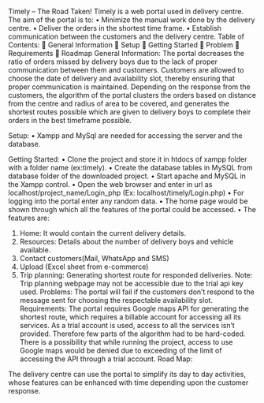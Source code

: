 Timely – The Road Taken!
Timely is a web portal used in delivery centre.
The aim of the portal is to:
•	Minimize the manual work done by the delivery centre.
•	Deliver the orders in the shortest time frame.
•	Establish communication between the customers and the delivery centre.
Table of Contents:
	General Information
	Setup
	Getting Started
	Problem
	Requirements
	Roadmap
General Information:
The portal decreases the ratio of orders missed by delivery boys due to the lack of proper communication between them and customers. Customers are allowed to choose the date of delivery and availability slot, thereby ensuring that proper communication is maintained. Depending on the response from the customers, the algorithm of the portal clusters the orders based on distance from the centre and radius of area to be covered, and generates the shortest routes possible which are given to delivery boys to complete their orders in the best timeframe possible.
  
Setup:
•	Xampp and MySql are needed for accessing the server and the database. 

  Getting Started:
•	Clone the project and store it in htdocs of xampp folder with a folder name (ex:timely).
•	Create the database tables in MySQL from database folder of the downloaded project.
•	Start apache and MySQL in the Xampp control.
•	Open the web browser and enter in url as  localhost/project_name/Login_php
(Ex: localhost/timely/Login.php)
•	For logging into the portal enter any random data.
•	The home page would be shown through which all the features of the portal could be accessed.
•	The features are:
1)	Home: It would contain the current delivery details.
2)	Resources: Details about the number of delivery boys and vehicle available.
3)	Contact customers(Mail, WhatsApp and SMS)
4)	Upload (Excel sheet from e-commerce)
5)	Trip planning: Generating shortest route for responded deliveries.
Note: Trip planning webpage may not be accessible due to the trial api key used.
Problems:
The portal will fail if the customers don’t respond to the message sent for choosing the respectable availability slot.
Requirements:
The portal requires Google maps API for generating the shortest route, which requires a billable account for accessing all its services. As a trial account is used, access to all the services isn’t provided. Therefore few parts of the algorithm had to be hard-coded.
There is a possibility that while running the project, access to use Google maps would be denied due to exceeding of the limit of accessing the API through a trial account.
Road Map:

The delivery centre can use the portal to simplify its day to day activities, whose features can be enhanced with time depending upon the customer response. 

